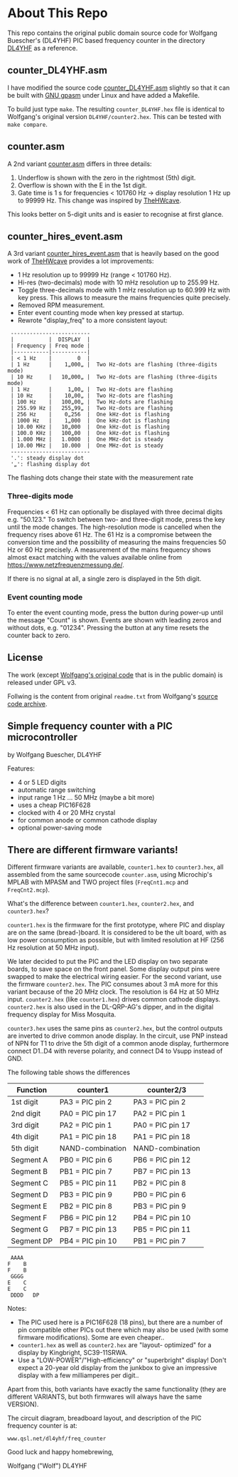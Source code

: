 # About This Repo

This repo contains the original public domain source code for Wolfgang Buescher's (DL4YHF)
PIC based frequency counter in the directory [DL4YHF](DL4YHF) as a reference.

## counter_DL4YHF.asm
I have modified the source code [counter_DL4YHF.asm](counter_DL4YHF.asm) slightly so that it can be
built with [GNU gpasm](https://gputils.sourceforge.io/) under Linux and have added a Makefile.

To build just type `make`. The resulting `counter_DL4YHF.hex` file is identical
to Wolfgang's original version `DL4YHF/counter2.hex`. This can be tested with `make compare`.

## counter.asm
A 2nd variant [counter.asm](counter.asm) differs in three details:
1. Underflow is shown with the zero in the rightmost (5th) digit.
2. Overflow is shown with the E in the 1st digit.
3. Gate time is 1 s for frequencies < 101760 Hz -> display resolution 1 Hz up to 99999 Hz.
   This change was inspired by [TheHWcave](https://github.com/TheHWcave/PIC-freq.counter-modification).

This looks better on 5-digit units and is easier to recognise at first glance.

## counter_hires_event.asm
A 3rd variant [counter_hires_event.asm](counter_hires_event.asm) that is heavily based on the good work of
[TheHWcave](https://github.com/TheHWcave/PIC-freq.counter-modification)
provides a lot improvements:

* 1 Hz resolution up to 99999 Hz (range < 101760 Hz).
* Hi-res (two-decimals) mode with 10 mHz resolution up to 255.99 Hz.
* Toggle three-decimals mode with 1 mHz resolution up to 60.999 Hz with key press.
This allows to measure the mains frequencies quite precisely.
* Removed RPM measurement.
* Enter event counting mode when key pressed at startup.
* Rewrote "display_freq" to a more consistent layout:

````
 -------------------------
 |           |  DISPLAY  |
 | Frequency | Freq mode |
 |-----------|-----------|
 | < 1 Hz    |        0  |
 | 1 Hz      |    1„000„ |  Two Hz-dots are flashing (three-digits mode)
 | 10 Hz     |   10„000„ |  Two Hz-dots are flashing (three-digits mode)
 | 1 Hz      |     1„00„ |  Two Hz-dots are flashing
 | 10 Hz     |    10„00„ |  Two Hz-dots are flashing
 | 100 Hz    |   100„00„ |  Two Hz-dots are flashing
 | 255.99 Hz |   255„99„ |  Two Hz-dots are flashing
 | 256 Hz    |    0„256  |  One kHz-dot is flashing
 | 1000 Hz   |    1„000  |  One kHz-dot is flashing
 | 10.00 KHz |   10„000  |  One kHz-dot is flashing
 | 100.0 KHz |   100„00  |  One kHz-dot is flashing
 | 1.000 MHz |   1.0000  |  One MHz-dot is steady
 | 10.00 MHz |   10.000  |  One MHz-dot is steady
 -------------------------
 '.': steady display dot
 '„': flashing display dot
````

The flashing dots change their state with the measurement rate
### Three-digits mode
Frequencies < 61 Hz can optionally be displayed with three decimal digits e.g. "50.123."
To switch between two- and three-digit mode, press the key until the mode changes.
The high-resolution mode is cancelled when the frequency rises above 61 Hz.
The 61 Hz is a compromise between the conversion time and the possibility
of measuring the mains frequencies 50 Hz or 60 Hz precisely. A measurement of the mains frequency
shows almost exact matching with the values available online from https://www.netzfrequenzmessung.de/.

If there is no signal at all, a single zero is displayed in the 5th digit.

### Event counting mode
To enter the event counting mode, press the button during power-up
until the message "Count" is shown.
Events are shown with leading zeros and without dots, e.g. "01234".
Pressing the button at any time resets the counter back to zero.

## License
The work (except [Wolfgang's original code](DL4YHF) that is in the public domain) is released under GPL v3.

Follwing is the content from original `readme.txt` from Wolfgang's [source code archive](https://www.qsl.net/dl4yhf/freq_counter/freq_counter.zip).


Simple frequency counter with a PIC microcontroller
---------------------------------------------------

by Wolfgang Buescher, DL4YHF

Features:
 - 4 or 5 LED digits
 - automatic range switching
 - input range 1 Hz ... 50 MHz (maybe a bit more)
 - uses a cheap PIC16F628
 - clocked with 4 or 20 MHz crystal
 - for common anode or common cathode display
 - optional power-saving mode


There are different firmware variants!
----------------------------------------------

Different firmware variants are available,
`counter1.hex` to `counter3.hex`, all assembled
from the same sourcecode `counter.asm`,
using Microchip's MPLAB with MPASM and TWO
project files (`FreqCnt1.mcp` and `FreqCnt2.mcp`).

What's the difference between `counter1.hex`, `counter2.hex`,
and `counter3.hex`?

`counter1.hex` is the firmware for the first prototype,
where PIC and display are on the same (bread-)board.
It is considered to be the ult board, with as low
power consumption as possible, but with limited
resolution at HF (256 Hz resolution at 50 MHz input).

We later decided to put the PIC and the LED display
on two separate boards, to save space on the front
panel. Some display output pins were swapped to make
the electrical wiring easier. For the second variant,
use the firmware `counter2.hex`. The PIC consumes
about 3 mA more for this variant because of the
20 MHz clock. The resolution is 64 Hz at 50 MHz input.
`counter2.hex` (like `counter1.hex`) drives common cathode displays.
`counter2.hex` is also used in the DL-QRP-AG's dipper,
and in the digital frequency display for Miss Mosquita.

`counter3.hex` uses the same pins as `counter2.hex`, but the control
outputs are inverted to drive common anode display.
In the circuit, use PNP instead of NPN for T1 to drive
the 5th digit of a common anode display, furthermore
connect D1..D4 with reverse polarity, and connect D4
to Vsupp instead of GND.


The following table shows the differences


  Function   |    counter1      |    counter2/3
-------------|------------------|---------------------
  1st digit  | PA3 = PIC pin  2 | PA3 = PIC pin  2
  2nd digit  | PA0 = PIC pin 17 | PA2 = PIC pin  1
  3rd digit  | PA2 = PIC pin  1 | PA0 = PIC pin 17
  4th digit  | PA1 = PIC pin 18 | PA1 = PIC pin 18
  5th digit  | NAND-combination | NAND-combination
  Segment A  | PB0 = PIC pin  6 | PB6 = PIC pin 12
  Segment B  | PB1 = PIC pin  7 | PB7 = PIC pin 13
  Segment C  | PB5 = PIC pin 11 | PB2 = PIC pin  8
  Segment D  | PB3 = PIC pin  9 | PB0 = PIC pin  6
  Segment E  | PB2 = PIC pin  8 | PB3 = PIC pin  9
  Segment F  | PB6 = PIC pin 12 | PB4 = PIC pin 10
  Segment G  | PB7 = PIC pin 13 | PB5 = PIC pin 11
  Segment DP | PB4 = PIC pin 10 | PB1 = PIC pin  7

     AAAA
    F    B
    F    B
     GGGG
    E    C
    E    C
     DDDD   DP


Notes:
 - The PIC used here is a PIC16F628 (18 pins), but
   there are a number of pin compatible other PICs
   out there which may also be used (with some
   firmware modifications). Some are even cheaper..
 - `counter1.hex` as well as `counter2.hex` are "layout-
   optimized" for a display by Kingbright, SC39-11SRWA.
 - Use a "LOW-POWER"/"High-efficiency" or "superbright"
   display! Don't expect a 20-year old display from
   the junkbox to give an impressive display with
   a few milliamperes per digit..


Apart from this, both variants have exactly the same
functionality (they are different VARIANTS, but both
firmwares will always have the same VERSION).


The circuit diagram, breadboard layout,
and description of the PIC frequency counter is at:

    www.qsl.net/dl4yhf/freq_counter


Good luck and happy homebrewing,

  Wolfgang ("Wolf") DL4YHF

